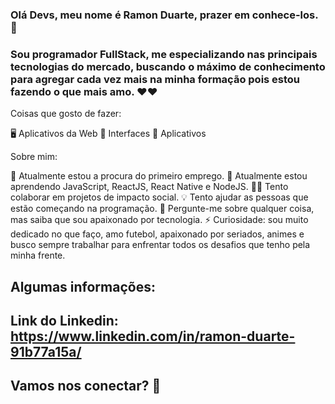 ### Olá Devs, meu nome é Ramon Duarte, prazer em conhece-los. 👋

### Sou programador FullStack, me especializando nas principais tecnologias do mercado, buscando o máximo de conhecimento para agregar cada vez mais na minha formação pois estou fazendo o que mais amo. ❤️❤️


Coisas que gosto de fazer:

🖥 Aplicativos da Web
🎨 Interfaces
📱 Aplicativos

Sobre mim: 

🔭 Atualmente estou a procura do primeiro emprego.
🌱 Atualmente estou aprendendo JavaScript, ReactJS, React Native e NodeJS.
✊🏽 Tento colaborar em projetos de impacto social.
💡 Tento ajudar as pessoas que estão começando na programação.
💬 Pergunte-me sobre qualquer coisa, mas saiba que sou apaixonado por tecnologia.
⚡ Curiosidade: sou muito dedicado no que faço, amo futebol, apaixonado por seriados, animes e busco sempre trabalhar para enfrentar todos os desafios que tenho pela minha frente.


## Algumas informações: 

## Link do Linkedin: https://www.linkedin.com/in/ramon-duarte-91b77a15a/

## Vamos nos conectar? 👋
